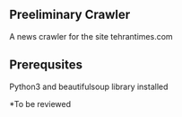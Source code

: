 Preeliminary Crawler
-------------------------------------------

A news crawler for the site tehrantimes.com

Prerequsites
-------------------------------------------

Python3 and beautifulsoup library installed
 
*To be reviewed
